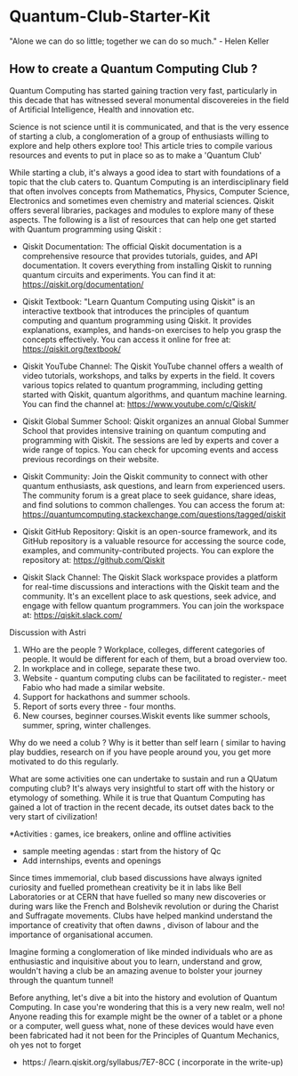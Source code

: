 # Quantum-Club-Starter-Kit
 "Alone we can do so little; together we can do so much." - Helen Keller
## How to create a Quantum Computing Club ?

Quantum Computing has started gaining traction very fast, particularly in this decade that has witnessed several monumental discovereies in the field of Artificial Intelligence, Health and innovation etc.

Science is not science until it is communicated, and that is the very essence of starting a club, a conglomeration of a group of enthusiasts willing to explore and help others explore too! This article tries to compile various resources and events to put in place so as to make a 'Quantum Club'

While starting a club, it's always a good idea to start with foundations of a topic that the club caters to. Quantum Computing is an interdisciplinary field that often involves concepts from Mathematics, Physics, Computer Science, Electronics and sometimes even chemistry and material sciences. 
Qiskit offers several libraries, packages and modules to explore many of these aspects. The following is a list of resources that can help one get started with Quantum programming using Qiskit :

* Qiskit Documentation: The official Qiskit documentation is a comprehensive resource that provides tutorials, guides, and API documentation. It covers everything from installing Qiskit to running quantum circuits and experiments. You can find it at: https://qiskit.org/documentation/

* Qiskit Textbook: "Learn Quantum Computing using Qiskit" is an interactive textbook that introduces the principles of quantum computing and quantum programming using Qiskit. It provides explanations, examples, and hands-on exercises to help you grasp the concepts effectively. You can access it online for free at: https://qiskit.org/textbook/

* Qiskit YouTube Channel: The Qiskit YouTube channel offers a wealth of video tutorials, workshops, and talks by experts in the field. It covers various topics related to quantum programming, including getting started with Qiskit, quantum algorithms, and quantum machine learning. You can find the channel at: https://www.youtube.com/c/Qiskit/

* Qiskit Global Summer School: Qiskit organizes an annual Global Summer School that provides intensive training on quantum computing and programming with Qiskit. The sessions are led by experts and cover a wide range of topics. You can check for upcoming events and access previous recordings on their website.

* Qiskit Community: Join the Qiskit community to connect with other quantum enthusiasts, ask questions, and learn from experienced users. The community forum is a great place to seek guidance, share ideas, and find solutions to common challenges. You can access the forum at: https://quantumcomputing.stackexchange.com/questions/tagged/qiskit

* Qiskit GitHub Repository: Qiskit is an open-source framework, and its GitHub repository is a valuable resource for accessing the source code, examples, and community-contributed projects. You can explore the repository at: https://github.com/Qiskit

* Qiskit Slack Channel: The Qiskit Slack workspace provides a platform for real-time discussions and interactions with the Qiskit team and the community. It's an excellent place to ask questions, seek advice, and engage with fellow quantum programmers. You can join the workspace at: https://qiskit.slack.com/


Discussion with Astri
1. WHo are the people ? Workplace, colleges, different categories of people. It would be different for each of them, but a broad overview too.
2. In workplace and in college, separate these two. 
3. Website - quantum computing clubs can be facilitated to register.- meet Fabio who had made a similar website.
4. Support for hackathons and summer schools. 
5. Report of sorts every three - four months.
6. New courses, beginner courses.Wiskit events like summer schools, summer, spring, winter challenges. 

Why do we need a colub ? Why is it better than self learn ( similar to having play buddies, research on if you have people around you, you get more motivated to do this regularly.


What are some activities one can undertake to sustain and run a QUatum computing club?
 It's always very insightful to start off with the history or etymology of something. While it is true that Quantum Computing has gained a lot of traction in the recent decade, its outset dates back to the very start of civilization!


















*Activities : games, ice breakers, online and offline activities
* sample meeting agendas : start from the history of Qc
* Add internships, events and openings




Since times immemorial, club based discussions have always ignited curiosity and fuelled promethean creativity be it in labs like Bell Laboratories or at CERN that have fuelled so many new discoveries or  during wars like the French and Bolshevik revolution or during the Charist and Suffragate movements. Clubs have helped mankind understand the importance of creativity that often dawns , divison of labour and the importance of organisational accumen.

Imagine forming a conglomeration of like minded individuals who are as enthusiastic and inquisitive about you to learn, understand and grow, wouldn't having a club be an amazing avenue to bolster your journey through the quantum tunnel!

Before anything, let's dive a bit into the history and evolution of Quantum Computing. In case you're wondering that this is a very new realm, well no!
Anyone reading this for example might be the owner of a tablet or a phone or a computer, well guess what, none of these devices would have even been fabricated had it not been for the Principles of Quantum Mechanics, oh yes not to forget 

* https:/
/learn.qiskit.org/syllabus/7E7-8CC ( incorporate in the write-up)
